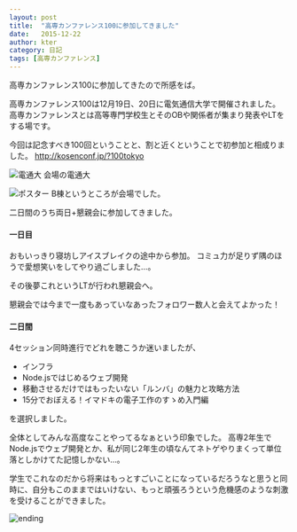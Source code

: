 ```yaml
---
layout: post
title:  "高専カンファレンス100に参加してきました"
date:   2015-12-22
author: kter
category: 日記
tags: [高専カンファレンス]
---
```

高専カンファレンス100に参加してきたので所感をば。

高専カンファレンス100は12月19日、20日に電気通信大学で開催されました。
高専カンファレンスとは高等専門学校生とそのOBや関係者が集まり発表やLTをする場です。

今回は記念すべき100回ということと、割と近くということで初参加と相成りました。
http://kosenconf.jp/?100tokyo

![電通大](http://img.kter.jp/2015-12-21-uec.jpg)
会場の電通大

![ポスター](http://img.kter.jp/2015-12-21-poster.jpg)
B棟というところが会場でした。

二日間のうち両日+懇親会に参加してきました。

#### 一日目

おもいっきり寝坊しアイスブレイクの途中から参加。
コミュ力が足りず隅のほうで愛想笑いをしてやり過ごしました…。

その後夢これというLTが行われ懇親会へ。

懇親会では今まで一度もあっていなあったフォロワー数人と会えてよかった！

#### 二日間

4セッション同時進行でどれを聴こうか迷いましたが、

* インフラ
* Node.jsではじめるウェブ開発
* 移動させるだけではもったいない「ルンバ」の魅力と攻略方法
* 15分でおぼえる！イマドキの電子工作のすゝめ入門編

を選択しました。

全体としてみんな高度なことやってるなぁという印象でした。
高専2年生でNode.jsでウェブ開発とか、私が同じ2年生の頃なんてネトゲやりまくって単位落としかけてた記憶しかない…。

学生でこれなのだから将来はもっとすごいことになっているだろうなと思うと同時に、自分もこのままではいけない、もっと頑張ろうという危機感のような刺激を受けることができました。

![ending](http://img.kter.jp/2015-12-21-ending.jpg)
